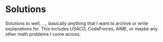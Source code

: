 # Solutions

Solutions to well, ..., basically anything that I want to archive or write
explanations for. This includes USACO, CodeForces, AIME, or maybe any other
math problems I come across.
